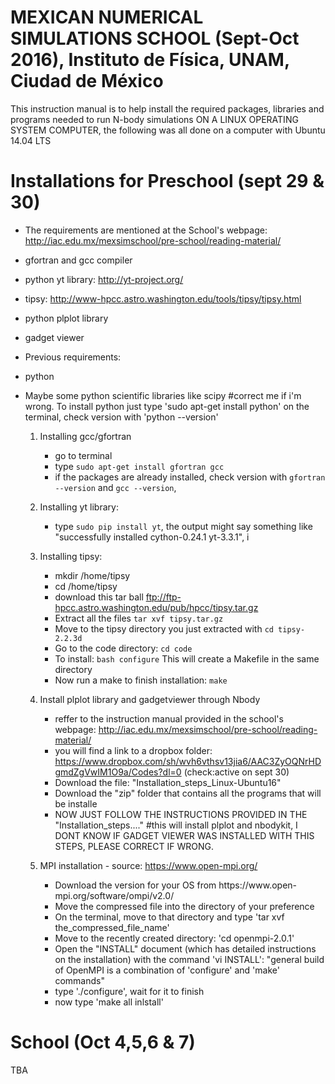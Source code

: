 # MEXICAN NUMERICAL SIMULATIONS SCHOOL (Sept-Oct 2016), Instituto de Física, UNAM, Ciudad de México

This instruction manual is to help install the required packages, libraries and programs needed to run N-body
   simulations ON A LINUX OPERATING SYSTEM COMPUTER, the following was all done on a computer with Ubuntu 14.04 LTS

# Installations for Preschool (sept 29 & 30)

- The requirements are mentioned at the School's webpage: http://iac.edu.mx/mexsimschool/pre-school/reading-material/
 - gfortran and gcc compiler
 - python yt library:         http://yt-project.org/
 - tipsy:                      http://www-hpcc.astro.washington.edu/tools/tipsy/tipsy.html
 - python plplot library
 - gadget viewer

- Previous requirements:
 - python
 - Maybe some python scientific libraries like scipy #correct me if i'm wrong. 
  To install python just type 'sudo apt-get install python' on the terminal, check version with 'python --version'

   1. Installing gcc/gfortran
      - go to terminal
      - type `sudo apt-get install gfortran gcc`
      - if the packages are already installed, check version with `gfortran --version` and `gcc --version`, 

   2. Installing yt library:
      - type `sudo pip install yt`, the output might say something like "successfully installed cython-0.24.1 yt-3.3.1", i 

   3. Installing tipsy:
      - mkdir /home/tipsy
      - cd /home/tipsy
      - download this tar ball
      		 ftp://ftp-hpcc.astro.washington.edu/pub/hpcc/tipsy.tar.gz
      - Extract all the files 
      		`tar xvf tipsy.tar.gz`
      - Move to the tipsy directory you just extracted with 
      		`cd tipsy-2.2.3d`
      - Go to the code directory:
      	    `cd code`
      - To install: 
      		`bash configure`
      	This will create a Makefile in the same directory
      - Now run a make to finish installation: 
      		`make`
      
      
   4. Install plplot library and gadgetviewer through Nbody
   
      - reffer to the instruction manual provided in the school's webpage:
        http://iac.edu.mx/mexsimschool/pre-school/reading-material/
      - you will find a link to a dropbox folder:
        https://www.dropbox.com/sh/wvh6vthsv13jia6/AAC3ZyOQNrHDgmdZgVwIM1O9a/Codes?dl=0 (check:active on sept 30)
      - Download the file: "Installation_steps_Linux-Ubuntu16"
      - Download the "zip" folder that contains all the programs that will be installe    
      - NOW JUST FOLLOW THE INSTRUCTIONS PROVIDED IN THE "Installation_steps...."
    #this will install plplot and nbodykit, I DONT KNOW IF GADGET VIEWER WAS INSTALLED WITH THIS STEPS, PLEASE CORRECT IF
     WRONG.

   5. MPI installation - source: https://www.open-mpi.org/
   
      - Download the version for your OS from
      		https://www.open- mpi.org/software/ompi/v2.0/
      - Move the compressed file into the directory of your preference
      - On the terminal, move to that directory and type 
      		'tar xvf the_compressed_file_name'
      - Move to the recently created directory: 'cd openmpi-2.0.1'
      - Open the "INSTALL" document (which has detailed instructions on the installation) with the command 'vi INSTALL': "general build of OpenMPI is a combination of 'configure' and 'make' commands"
      - type './configure', wait for it to finish
      - now type 'make all inlstall'


# School (Oct 4,5,6 & 7)
 TBA
